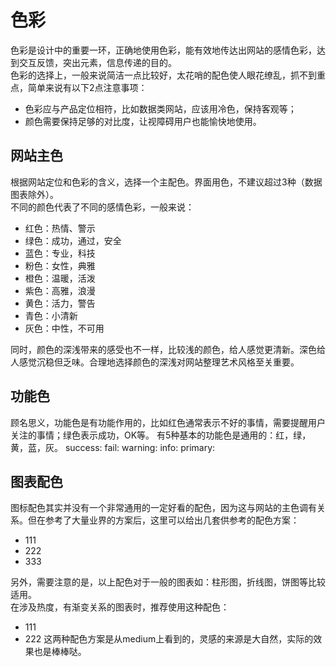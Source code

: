 # 色彩
色彩是设计中的重要一环，正确地使用色彩，能有效地传达出网站的感情色彩，达到交互反馈，突出元素，信息传递的目的。    
色彩的选择上，一般来说简洁一点比较好，太花哨的配色使人眼花缭乱，抓不到重点，简单来说有以下2点注意事项：
* 色彩应与产品定位相符，比如数据类网站，应该用冷色，保持客观等；
* 颜色需要保持足够的对比度，让视障碍用户也能愉快地使用。

## 网站主色
根据网站定位和色彩的含义，选择一个主配色。界面用色，不建议超过3种（数据图表除外）。    
不同的颜色代表了不同的感情色彩，一般来说：
* 红色：热情、警示
* 绿色：成功，通过，安全
* 蓝色：专业，科技
* 粉色：女性，典雅
* 橙色：温暖，活泼
* 紫色：高雅，浪漫
* 黄色：活力，警告
* 青色：小清新
* 灰色：中性，不可用    

同时，颜色的深浅带来的感受也不一样，比较浅的颜色，给人感觉更清新。深色给人感觉沉稳但乏味。合理地选择颜色的深浅对网站整理艺术风格至关重要。

## 功能色
顾名思义，功能色是有功能作用的，比如红色通常表示不好的事情，需要提醒用户关注的事情；绿色表示成功，OK等。
有5种基本的功能色是通用的：红，绿，黄，蓝，灰。
success: 
fail: 
warning: 
info: 
primary:


## 图表配色
图标配色其实并没有一个非常通用的一定好看的配色，因为这与网站的主色调有关系。但在参考了大量业界的方案后，这里可以给出几套供参考的配色方案：
* 111
* 222
* 333

另外，需要注意的是，以上配色对于一般的图表如：柱形图，折线图，饼图等比较适用。    
在涉及热度，有渐变关系的图表时，推荐使用这种配色：
* 111
* 222
这两种配色方案是从medium上看到的，灵感的来源是大自然，实际的效果也是棒棒哒。
